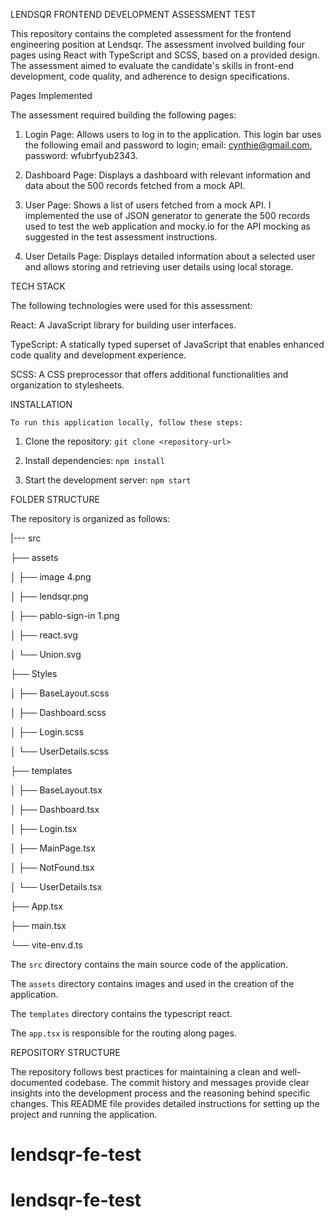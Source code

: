 LENDSQR FRONTEND DEVELOPMENT ASSESSMENT TEST  

This repository contains the completed assessment for the frontend engineering position at Lendsqr. The assessment involved building four pages using React with TypeScript and SCSS, based on a provided design. The assessment aimed to evaluate the candidate's skills in front-end development, code quality, and adherence to design specifications. 

  

 Pages Implemented 

  

The assessment required building the following pages: 

  

1. Login Page: Allows users to log in to the application. This login bar uses the following email and password to login; email: cynthie@gmail.com, password: wfubrfyub2343.  

2. Dashboard Page: Displays a dashboard with relevant information and data about the 500 records fetched from a mock API. 

3. User Page: Shows a list of users fetched from a mock API. I implemented the use of JSON generator to generate the 500 records used to test the web application and mocky.io for the API mocking as suggested in the test assessment instructions. 

4. User Details Page: Displays detailed information about a selected user and allows storing and retrieving user details using local storage. 

  

TECH STACK 

 The following technologies were used for this assessment: 

 React: A JavaScript library for building user interfaces. 

 TypeScript: A statically typed superset of JavaScript that enables enhanced code quality and development experience. 

SCSS: A CSS preprocessor that offers additional functionalities and organization to stylesheets. 

  

INSTALLATION 

 	To run this application locally, follow these steps: 

 1. Clone the repository: `git clone <repository-url>` 

2. Install dependencies: `npm install` 

3. Start the development server: `npm start` 

  

FOLDER STRUCTURE 

 The repository is organized as follows: 

|--- src 

├── assets 

│   ├── image 4.png 

│   ├── lendsqr.png 

│   ├── pablo-sign-in 1.png 

│   ├── react.svg 

│   └── Union.svg 

├── Styles 

│   ├── BaseLayout.scss 

│   ├── Dashboard.scss 

│   ├── Login.scss 

│   └── UserDetails.scss 

├── templates 

│   ├── BaseLayout.tsx 

│   ├── Dashboard.tsx 

│   ├── Login.tsx 

│   ├── MainPage.tsx 

│   ├── NotFound.tsx 

│   └── UserDetails.tsx 

├── App.tsx 

├── main.tsx 

└── vite-env.d.ts 

  

The `src` directory contains the main source code of the application. 

The `assets` directory contains images and used in the creation of the application. 

The `templates` directory contains the typescript react. 

The `app.tsx` is responsible for the routing along pages.  

 

  

REPOSITORY STRUCTURE 

  

The repository follows best practices for maintaining a clean and well-documented codebase. The commit history and messages provide clear insights into the development process and the reasoning behind specific changes. This README file provides detailed instructions for setting up the project and running the application. 

 # lendsqr-fe-test
# lendsqr-fe-test

